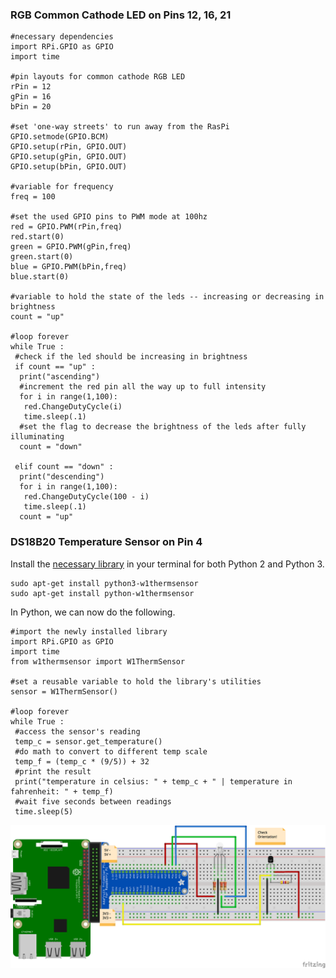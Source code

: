 ### RGB Common Cathode LED on Pins 12, 16, 21

```
#necessary dependencies
import RPi.GPIO as GPIO
import time

#pin layouts for common cathode RGB LED
rPin = 12
gPin = 16
bPin = 20
 
#set 'one-way streets' to run away from the RasPi
GPIO.setmode(GPIO.BCM)
GPIO.setup(rPin, GPIO.OUT)
GPIO.setup(gPin, GPIO.OUT)
GPIO.setup(bPin, GPIO.OUT)

#variable for frequency
freq = 100

#set the used GPIO pins to PWM mode at 100hz
red = GPIO.PWM(rPin,freq)
red.start(0)
green = GPIO.PWM(gPin,freq)
green.start(0)
blue = GPIO.PWM(bPin,freq)
blue.start(0)

#variable to hold the state of the leds -- increasing or decreasing in brightness
count = "up"

#loop forever
while True :
 #check if the led should be increasing in brightness
 if count == "up" :
  print("ascending")
  #increment the red pin all the way up to full intensity
  for i in range(1,100):
   red.ChangeDutyCycle(i)
   time.sleep(.1)
  #set the flag to decrease the brightness of the leds after fully illuminating
  count = "down"

 elif count == "down" :
  print("descending")
  for i in range(1,100):
   red.ChangeDutyCycle(100 - i)
   time.sleep(.1)
  count = "up"
```

### DS18B20 Temperature Sensor on Pin 4 

Install the [necessary library](https://github.com/timofurrer/w1thermsensor) in your terminal for both Python 2 and Python 3.

```
sudo apt-get install python3-w1thermsensor
sudo apt-get install python-w1thermsensor
```

In Python, we can now do the following.

```
#import the newly installed library
import RPi.GPIO as GPIO
import time
from w1thermsensor import W1ThermSensor

#set a reusable variable to hold the library's utilities
sensor = W1ThermSensor()

#loop forever
while True :
 #access the sensor's reading
 temp_c = sensor.get_temperature()
 #do math to convert to different temp scale
 temp_f = (temp_c * (9/5)) + 32
 #print the result
 print("temperature in celsius: " + temp_c + " | temperature in fahrenheit: " + temp_f)
 #wait five seconds between readings
 time.sleep(5)
```

![rgb led and ds18b20 temp sensor](rgb_led_bb.png)
